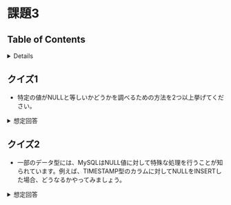 # 課題3

## Table of Contents
<!-- START doctoc generated TOC please keep comment here to allow auto update -->
<!-- DON'T EDIT THIS SECTION, INSTEAD RE-RUN doctoc TO UPDATE -->
<details>
<summary>Details</summary>

- [クイズ1](#%E3%82%AF%E3%82%A4%E3%82%BA1)
- [クイズ2](#%E3%82%AF%E3%82%A4%E3%82%BA2)

</details>
<!-- END doctoc generated TOC please keep comment here to allow auto update -->

## クイズ1

- 特定の値がNULLと等しいかどうかを調べるための方法を2つ以上挙げてください。

<details><summary>想定回答</summary>

- 以下2つの方法がある
  - `IS NULL`を使用する
  - `<=>`演算子を使用する

</details>

## クイズ2

- 一部のデータ型には、MySQLはNULL値に対して特殊な処理を行うことが知られています。例えば、TIMESTAMP型のカラムに対してNULLをINSERTした場合、どうなるかやってみましょう。

<details><summary>想定回答</summary>

- 以下のテーブルを作成する

```sql
 create table product (id int not null, name varchar(10) not null, created_at timestamp);
```

- timestamp型のカラムにNULLをINSERTすると、現在時刻（UTC）が挿入されていることがわかる

```sql
mysql> insert into product values (1, 'chair', NULL);
Query OK, 1 row affected (0.01 sec)

mysql> select * from product;
+----+-------+---------------------+
| id | name  | created_at          |
+----+-------+---------------------+
|  1 | chair | 2021-04-24 08:57:16 |
+----+-------+---------------------+
1 row in set (0.01 sec)
```

</details>